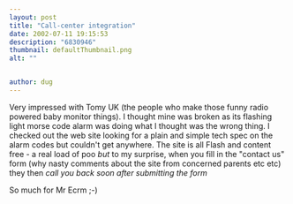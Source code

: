 ```yaml
---
layout: post
title: "Call-center integration"
date: 2002-07-11 19:15:53
description: "6830946"
thumbnail: defaultThumbnail.png
alt: ""


author: dug
---
```


<p>Very impressed with Tomy UK (the people who make those funny radio powered baby monitor things). I thought mine was broken as its flashing light morse code alarm was doing what I thought was the wrong thing. I checked out the web site looking for a plain and simple tech spec on the alarm codes but couldn't get anywhere. The site is all Flash and content free - a real load of poo <em>but</em> to my surprise, when you fill in the "contact us" form (why nasty comments about the site from concerned parents etc etc) they then <em>call you back soon after submitting the form</em></p>

<p>So much for Mr Ecrm ;-)</p>
